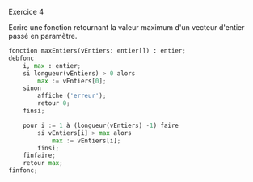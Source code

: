 Exercice 4

Ecrire une fonction retournant la valeur maximum d'un vecteur d'entier passé en paramètre.


```python
fonction maxEntiers(vEntiers: entier[]) : entier;
debfonc
	i, max : entier;
	si longueur(vEntiers) > 0 alors
		max := vEntiers[0];
	sinon 
		affiche ('erreur');		
		retour 0;
	finsi;

	pour i := 1 à (longueur(vEntiers) -1) faire
		si vEntiers[i] > max alors
			max := vEntiers[i];
		finsi;
	finfaire;
	retour max;
finfonc;
```

